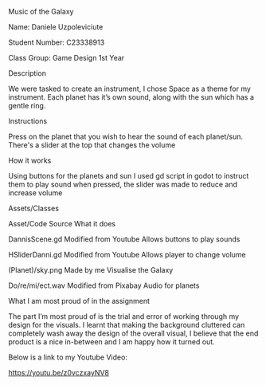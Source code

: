 Music of the Galaxy 

Name: Daniele Uzpoleviciute 

Student Number: C23338913 

Class Group: Game Design 1st Year 

  

Description 

 We were tasked to create an instrument, I chose Space as a theme for my instrument. Each planet has it’s own sound, along with the sun which has a gentle ring. 

Instructions  

Press on the planet that you wish to hear the sound of each planet/sun. There's a slider at the top that changes the volume 


How it works 

Using buttons for the planets and sun I used gd script in godot to instruct them to play sound when pressed, the slider was made to reduce and increase volume

Assets/Classes 

Asset/Code		    Source			          What it does 

DannisScene.gd 		Modified from Youtube	Allows buttons to play sounds 

HSliderDanni.gd		Modified from Youtube	Allows player to change volume 

(Planet)/sky.png	Made by me		        Visualise the Galaxy 

Do/re/mi/ect.wav	Modified from Pixabay	Audio for planets 

 

What I am most proud of in the assignment 

The part I’m most proud of is the trial and error of working through my design for the visuals. I learnt that making the background cluttered can completely wash away the design of the overall visual, I believe that the end product is a nice in-between and I am happy how it turned out.

Below is a link to my Youtube Video:

https://youtu.be/z0vczxayNV8 

  
